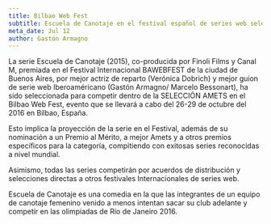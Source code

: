 ```yaml
---
title: Bilbao Web Fest
subtitle: Escuela de Canotaje en el festival español de series web selección 2016
meta_date: Jul 12
author: Gastón Armagno
---
```


<p>La serie Escuela de Canotaje (2015), co-producida por Finoli Films y Canal M, premiada en el
    Festival Internacional BAWEBFEST de la ciudad de Buenos Aires, por mejor actriz de reparto
    (Verónica Dobrich) y mejor guion de serie web Iberoaméricano (Gastón Armagno/ Marcelo
    Bessonart), ha sido seleccionada para competir dentro de la SELECCIÓN AMETS en el Bilbao Web
    Fest, evento que se llevará a cabo del 26-29 de octubre del 2016 en Bilbao, España.</p>

<!--more-->
    
<p>Esto implica la proyección de la serie en el Festival, además de su nominación a un Premio al
    Mérito, a mejor Amets y a otros premios específicos para la categoría, compitiendo con
    exitosas series reconocidas a nivel mundial.</p>
<p>Asimismo, todas las series competirán por acuerdos de distribución y selecciones directas a
    otros festivales Internacionales de series web.</p>
<p>Escuela de Canotaje es una comedia en la que las integrantes de un equipo de canotaje
    femenino venido a menos intentan sacar su club adelante y competir en las olimpiadas de Río
    de Janeiro 2016.</p>
